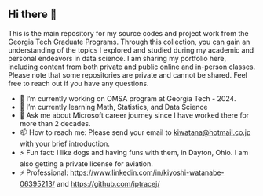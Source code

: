 ## Hi there 👋

This is the main repository for my source codes and project work from the Georgia Tech Graduate Programs. Through this collection, you can gain an understanding of the topics I explored and studied during my academic and personal endeavors in data science. I am sharing my portfolio here, including content from both private and public online and in-person classes. Please note that some repositories are private and cannot be shared. Feel free to reach out if you have any questions.

<!--
**iptracej-education/iptracej-education** is a ✨ _special_ ✨ repository because its `README.md` (this file) appears on your GitHub profile.

Here are some ideas to get you started:
-->

- 🔭 I’m currently working on OMSA program at Georgia Tech - 2024. 
- 🌱 I’m currently learning Math, Statistics, and Data Science 
- 💬 Ask me about Microsoft career journey since I have worked there for more than 2 decades. 
- 📫 How to reach me: Please send your email to kiwatana@hotmail.co.jp with your brief introduction. 
- ⚡ Fun fact: I like dogs and having funs with them, in Dayton, Ohio. I am also getting a private license for aviation.
- ⚡ Professional: https://www.linkedin.com/in/kiyoshi-watanabe-06395213/ and https://github.com/iptracej/

